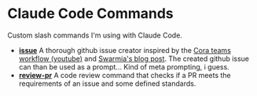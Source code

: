 # Claude Code Commands
Custom slash commands I'm using with Claude Code.

- [**issue**](commands/issue.md) A thorough github issue creator inspired by the [Cora teams workflow (youtube)](https://youtu.be/Lh_X32t9_po?si=husm7N8floLVHcMN) and [Swarmia's blog post](https://www.swarmia.com/blog/balancing-engineering-investments/). The created github issue can than be used as a prompt... Kind of meta prompting, i guess.
- [**review-pr**](commands/review-pr.md) A code review command that checks if a PR meets the requirements of an issue and some defined standards.